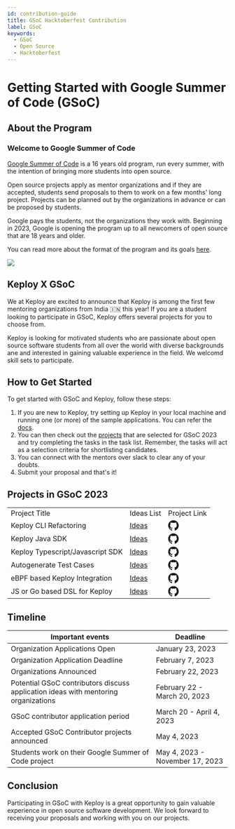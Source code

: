 ```yaml
---
id: contribution-guide
title: GSoC Hacktoberfest Contribution
label: GSoC
keywords:
  - GSoC
  - Open Source
  - Hacktoberfest
---
```


# Getting Started with Google Summer of Code (GSoC)

## About the Program

### Welcome to Google Summer of Code

[Google Summer of Code](https://summerofcode.withgoogle.com/) is a 16 years old program, run every summer, with the intention of bringing more students into open source.

Open source projects apply as mentor organizations and if they are accepted, students send proposals to them to work on a few months' long project. Projects can be planned out by the organizations in advance or can be proposed by students.

Google pays the students, not the organizations they work with. Beginning in 2023, Google is opening the program up to all newcomers of open source that are 18 years and older.

You can read more about the format of the program and its goals [here](https://google.github.io/gsocguides/mentor/).

<img src="/img/gsoc-banner.png"/>

## Keploy X GSoC

We at Keploy are excited to announce that Keploy is among the first few mentoring organizations from India 🇮🇳 this year! If you are a student looking to participate in GSoC, Keploy offers several projects for you to choose from.

Keploy is looking for motivated students who are passionate about open source software students from all over the world with diverse backgrounds ane and interested in gaining valuable experience in the field. We welcomd skill sets to participate.

## How to Get Started

To get started with GSoC and Keploy, follow these steps:

1. If you are new to Keploy, try setting up Keploy in your local machine and running one (or more) of the sample applications. You can refer the [docs](#docs).
2. You can then check out the [projects](#projects) that are selected for GSoC 2023 and try completing the tasks in the task list. Remember, the tasks will act as a selection criteria for shortlisting candidates.
3. You can connect with the mentors over slack to clear any of your doubts.
4. Submit your proposal and that's it!

## Projects in GSoC 2023

<table>
  <tr>
    <td>Project Title</td>
    <td>Ideas List</td>
    <td>Project Link</td>
  </tr>
  <tr>
    <td>Keploy CLI Refactoring</td>
    <td><a href="https://github.com/keploy/gsoc/tree/main/2023#1-keploy-cli-refactoring" alt='Idea List'>Ideas</a></td>
    <td ><a style={{display:"flex",justifyContent:"center",alignItems:"center"}} href="https://github.com/keploy/keploy"  alt="project link">
    <svg xmlns="http://www.w3.org/2000/svg" viewBox="0 0 24 24" fill="currentColor" width="24px" height="24px">
        <path d="M12 .3c-6.63 0-12 5.37-12 12 0 5.3 3.438 9.8 8.205 11.385.6.11.82-.258.82-.577 0-.285-.01-1.04-.015-2.04-3.338.724-4.042-1.61-4.042-1.61-.546-1.387-1.333-1.758-1.333-1.758-1.09-.746.083-.73.083-.73 1.205.085 1.838 1.236 1.838 1.236 1.07 1.835 2.809 1.304 3.495.997.108-.776.417-1.305.76-1.605-2.665-.3-5.466-1.332-5.466-5.93 0-1.31.465-2.385 1.236-3.22-.135-.302-.54-1.523.105-3.176 0 0 1.005-.322 3.3 1.23.96-.267 1.98-.399 3-.405 1.02.006 2.04.138 3 .405 2.28-1.552 3.285-1.23 3.285-1.23.645 1.653.24 2.874.12 3.176.765.835 1.23 1.91 1.23 3.22 0 4.61-2.805 5.625-5.475 5.92.42.36.81 1.096.81 2.215 0 1.604-.015 2.894-.015 3.284 0 .315.21.688.825.576 4.77-1.585 8.205-6.086 8.205-11.385 0-6.63-5.37-12-12-12z"/>
</svg>
</a></td>
  </tr>
  <tr>
    <td>Keploy Java SDK</td>
    <td><a href="https://github.com/keploy/gsoc/tree/main/2023#2-keploy-java-sdk" alt="Ideas Lst">Ideas</a></td>
    <td><a style={{display:"flex",justifyContent:"center",alignItems:"center"}} href="https://github.com/keploy/java-sdk"  alt="project link">
       <svg xmlns="http://www.w3.org/2000/svg" viewBox="0 0 24 24" fill="currentColor" width="24px" height="24px">
        <path d="M12 .3c-6.63 0-12 5.37-12 12 0 5.3 3.438 9.8 8.205 11.385.6.11.82-.258.82-.577 0-.285-.01-1.04-.015-2.04-3.338.724-4.042-1.61-4.042-1.61-.546-1.387-1.333-1.758-1.333-1.758-1.09-.746.083-.73.083-.73 1.205.085 1.838 1.236 1.838 1.236 1.07 1.835 2.809 1.304 3.495.997.108-.776.417-1.305.76-1.605-2.665-.3-5.466-1.332-5.466-5.93 0-1.31.465-2.385 1.236-3.22-.135-.302-.54-1.523.105-3.176 0 0 1.005-.322 3.3 1.23.96-.267 1.98-.399 3-.405 1.02.006 2.04.138 3 .405 2.28-1.552 3.285-1.23 3.285-1.23.645 1.653.24 2.874.12 3.176.765.835 1.23 1.91 1.23 3.22 0 4.61-2.805 5.625-5.475 5.92.42.36.81 1.096.81 2.215 0 1.604-.015 2.894-.015 3.284 0 .315.21.688.825.576 4.77-1.585 8.205-6.086 8.205-11.385 0-6.63-5.37-12-12-12z"/>
</svg> 
    </a></td>
  </tr>
  <tr>
    <td>Keploy Typescript/Javascript SDK</td>
    <td><a href="https://github.com/keploy/gsoc/tree/main/2023#3-keploy-typescriptjavascript-sdk" alt="Ideas Lst">Ideas</a></td>
    <td><a style={{display:"flex",justifyContent:"center",alignItems:"center"}} href="https://github.com/keploy/typescript-sdk"  alt="project link">
        <svg xmlns="http://www.w3.org/2000/svg" viewBox="0 0 24 24" fill="currentColor" width="24px" height="24px">
        <path d="M12 .3c-6.63 0-12 5.37-12 12 0 5.3 3.438 9.8 8.205 11.385.6.11.82-.258.82-.577 0-.285-.01-1.04-.015-2.04-3.338.724-4.042-1.61-4.042-1.61-.546-1.387-1.333-1.758-1.333-1.758-1.09-.746.083-.73.083-.73 1.205.085 1.838 1.236 1.838 1.236 1.07 1.835 2.809 1.304 3.495.997.108-.776.417-1.305.76-1.605-2.665-.3-5.466-1.332-5.466-5.93 0-1.31.465-2.385 1.236-3.22-.135-.302-.54-1.523.105-3.176 0 0 1.005-.322 3.3 1.23.96-.267 1.98-.399 3-.405 1.02.006 2.04.138 3 .405 2.28-1.552 3.285-1.23 3.285-1.23.645 1.653.24 2.874.12 3.176.765.835 1.23 1.91 1.23 3.22 0 4.61-2.805 5.625-5.475 5.92.42.36.81 1.096.81 2.215 0 1.604-.015 2.894-.015 3.284 0 .315.21.688.825.576 4.77-1.585 8.205-6.086 8.205-11.385 0-6.63-5.37-12-12-12z"/>
</svg>
    </a></td>
  </tr>
  <tr>
    <td>Autogenerate Test Cases</td>
    <td><a href="https://github.com/keploy/gsoc/tree/main/2023#3-keploy-typescriptjavascript-sdk" alt="Ideas Lst">Ideas</a></td>
    <td><a style={{display:"flex",justifyContent:"center",alignItems:"center"}} href="https://github.com/keploy/keploy/issues/24"  alt="project link">
        <svg xmlns="http://www.w3.org/2000/svg" viewBox="0 0 24 24" fill="currentColor" width="24px" height="24px">
        <path d="M12 .3c-6.63 0-12 5.37-12 12 0 5.3 3.438 9.8 8.205 11.385.6.11.82-.258.82-.577 0-.285-.01-1.04-.015-2.04-3.338.724-4.042-1.61-4.042-1.61-.546-1.387-1.333-1.758-1.333-1.758-1.09-.746.083-.73.083-.73 1.205.085 1.838 1.236 1.838 1.236 1.07 1.835 2.809 1.304 3.495.997.108-.776.417-1.305.76-1.605-2.665-.3-5.466-1.332-5.466-5.93 0-1.31.465-2.385 1.236-3.22-.135-.302-.54-1.523.105-3.176 0 0 1.005-.322 3.3 1.23.96-.267 1.98-.399 3-.405 1.02.006 2.04.138 3 .405 2.28-1.552 3.285-1.23 3.285-1.23.645 1.653.24 2.874.12 3.176.765.835 1.23 1.91 1.23 3.22 0 4.61-2.805 5.625-5.475 5.92.42.36.81 1.096.81 2.215 0 1.604-.015 2.894-.015 3.284 0 .315.21.688.825.576 4.77-1.585 8.205-6.086 8.205-11.385 0-6.63-5.37-12-12-12z"/>
</svg></a></td>
  </tr>
  <tr>
    <td>eBPF based Keploy Integration</td>
    <td><a href="https://github.com/keploy/gsoc/tree/main/2023#5-ebpf-based-keploy-integration" alt="Ideas Lst">Ideas</a></td>
    <td><a style={{display:"flex",justifyContent:"center",alignItems:"center"}} href="https://github.com/keploy/keploy"  alt="project link">
      <svg xmlns="http://www.w3.org/2000/svg" viewBox="0 0 24 24" fill="currentColor" width="24px" height="24px">
        <path d="M12 .3c-6.63 0-12 5.37-12 12 0 5.3 3.438 9.8 8.205 11.385.6.11.82-.258.82-.577 0-.285-.01-1.04-.015-2.04-3.338.724-4.042-1.61-4.042-1.61-.546-1.387-1.333-1.758-1.333-1.758-1.09-.746.083-.73.083-.73 1.205.085 1.838 1.236 1.838 1.236 1.07 1.835 2.809 1.304 3.495.997.108-.776.417-1.305.76-1.605-2.665-.3-5.466-1.332-5.466-5.93 0-1.31.465-2.385 1.236-3.22-.135-.302-.54-1.523.105-3.176 0 0 1.005-.322 3.3 1.23.96-.267 1.98-.399 3-.405 1.02.006 2.04.138 3 .405 2.28-1.552 3.285-1.23 3.285-1.23.645 1.653.24 2.874.12 3.176.765.835 1.23 1.91 1.23 3.22 0 4.61-2.805 5.625-5.475 5.92.42.36.81 1.096.81 2.215 0 1.604-.015 2.894-.015 3.284 0 .315.21.688.825.576 4.77-1.585 8.205-6.086 8.205-11.385 0-6.63-5.37-12-12-12z"/>
</svg></a></td>
  </tr>
  <tr>
    <td>JS or Go based DSL for Keploy</td>
    <td><a href="https://github.com/keploy/gsoc/tree/main/2023#6-js-or-go-based-dsl-for-keploy" alt="Ideas Lst">Ideas</a></td>
    <td><a style={{display:"flex",justifyContent:"center",alignItems:"center"}} href="https://github.com/keploy/keploy"  alt="project link">
      <svg xmlns="http://www.w3.org/2000/svg" viewBox="0 0 24 24" fill="currentColor" width="24px" height="24px">
        <path d="M12 .3c-6.63 0-12 5.37-12 12 0 5.3 3.438 9.8 8.205 11.385.6.11.82-.258.82-.577 0-.285-.01-1.04-.015-2.04-3.338.724-4.042-1.61-4.042-1.61-.546-1.387-1.333-1.758-1.333-1.758-1.09-.746.083-.73.083-.73 1.205.085 1.838 1.236 1.838 1.236 1.07 1.835 2.809 1.304 3.495.997.108-.776.417-1.305.76-1.605-2.665-.3-5.466-1.332-5.466-5.93 0-1.31.465-2.385 1.236-3.22-.135-.302-.54-1.523.105-3.176 0 0 1.005-.322 3.3 1.23.96-.267 1.98-.399 3-.405 1.02.006 2.04.138 3 .405 2.28-1.552 3.285-1.23 3.285-1.23.645 1.653.24 2.874.12 3.176.765.835 1.23 1.91 1.23 3.22 0 4.61-2.805 5.625-5.475 5.92.42.36.81 1.096.81 2.215 0 1.604-.015 2.894-.015 3.284 0 .315.21.688.825.576 4.77-1.585 8.205-6.086 8.205-11.385 0-6.63-5.37-12-12-12z"/>
</svg></a></td>
  </tr>
</table>

<!-- ## Code Contribution Guidelines

When contributing to a Keploy project, please follow these guidelines:

- Fork the repository and create a new branch for your work.
- Write clear and concise commit messages.
- Follow the project's coding style and conventions.
- Write tests for your code and ensure they pass.
- Create a pull request and describe your changes in detail.

## Non-Code Contribution Guidelines

Non-code contributions to a Keploy project are also valuable. Some examples of non-code contributions include:

- Documentation: improving project documentation or writing new documentation.
- Translation: translating project documentation or software into a different language.
- Outreach: helping to promote the project to a wider audience.
- Design: creating logos, icons, or other design elements for the project.

If you are interested in making a non-code contribution to a Keploy project, please reach out to the project mentors to discuss how you can best contribute. -->

## Timeline

| Important events                                                                   | Deadline                        |
| ---------------------------------------------------------------------------------- | ------------------------------- |
| Organization Applications Open                                                     | January 23, 2023                |
| Organization Application Deadline                                                  | February 7, 2023                |
| Organizations Announced                                                            | February 22, 2023               |
| Potential GSoC contributors discuss application ideas with mentoring organizations | February 22 - March 20, 2023    |
| GSoC contributor application period                                                | March 20 - April 4, 2023        |
| Accepted GSoC Contributor projects announced                                       | May 4, 2023                     |
| Students work on their Google Summer of Code project                               | May 4, 2023 - November 17, 2023 |

## Conclusion

Participating in GSoC with Keploy is a great opportunity to gain valuable experience in open source software development. We look forward to receiving your proposals and working with you on our projects.
